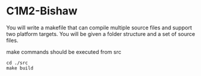 # C1M2-Bishaw

You will write a makefile that can compile multiple source files and support
two platform targets. You will be given a folder structure and a set of source
files.

make commands should be executed from src

```
cd ./src
make build
```